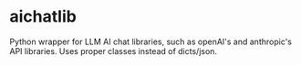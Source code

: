 # aichatlib
Python wrapper for LLM AI chat libraries, such as openAI's and anthropic's API libraries. Uses proper classes instead of dicts/json.
